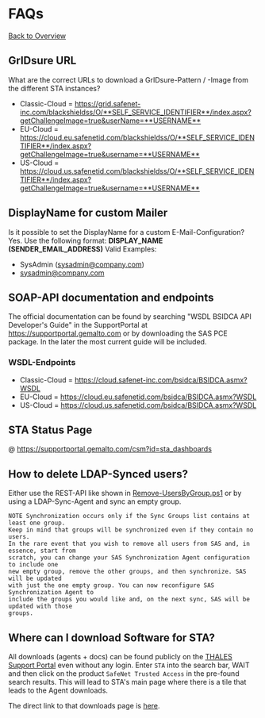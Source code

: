 # FAQs

[Back to Overview](README.md)

## GrIDsure URL

What are the correct URLs to download a GrIDsure-Pattern / -Image from the different STA instances?

* Classic-Cloud = <https://grid.safenet-inc.com/blackshieldss/O/**SELF_SERVICE_IDENTIFIER**/index.aspx?getChallengeImage=true&userName=**USERNAME**>
* EU-Cloud = <https://cloud.eu.safenetid.com/blackshieldss/O/**SELF_SERVICE_IDENTIFIER**/index.aspx?getChallengeImage=true&username=**USERNAME**>
* US-Cloud = <https://cloud.us.safenetid.com/blackshieldss/O/**SELF_SERVICE_IDENTIFIER**/index.aspx?getChallengeImage=true&username=**USERNAME**>

## DisplayName for custom Mailer

Is it possible to set the DisplayName for a custom E-Mail-Configuration?
Yes. Use the following format: **DISPLAY_NAME (SENDER_EMAIL_ADDRESS)**
Valid Examples:

* SysAdmin (sysadmin@company.com)
* sysadmin@company.com

## SOAP-API documentation and endpoints

The official documentation can be found by searching "WSDL BSIDCA API Developer's Guide" in the SupportPortal at <https://supportportal.gemalto.com> or by downloading the SAS PCE package. In the later the most current guide will be included.

### WSDL-Endpoints

* Classic-Cloud = <https://cloud.safenet-inc.com/bsidca/BSIDCA.asmx?WSDL>
* EU-Cloud = <https://cloud.eu.safenetid.com/bsidca/BSIDCA.asmx?WSDL>
* US-Cloud = <https://cloud.us.safenetid.com/bsidca/BSIDCA.asmx?WSDL>

## STA Status Page

@ <https://supportportal.gemalto.com/csm?id=sta_dashboards>

## How to delete LDAP-Synced users?

Either use the REST-API like shown in [Remove-UsersByGroup.ps1](api-samples/Remove-UsersByGroup.ps1) or by using a LDAP-Sync-Agent and sync an empty group.

```text
NOTE Synchronization occurs only if the Sync Groups list contains at least one group.
Keep in mind that groups will be synchronized even if they contain no users.
In the rare event that you wish to remove all users from SAS and, in essence, start from
scratch, you can change your SAS Synchronization Agent configuration to include one
new empty group, remove the other groups, and then synchronize. SAS will be updated
with just the one empty group. You can now reconfigure SAS Synchronization Agent to
include the groups you would like and, on the next sync, SAS will be updated with those
groups.
```

## Where can I download Software for STA?

All downloads (agents + docs) can be found publicly on the [THALES Support Portal](https://supportportal.thalesgroup.com/csm) even without any login. Enter `STA` into the search bar, WAIT and then click on the product `SafeNet Trusted Access` in the pre-found search results. This will lead to STA's main page where there is a tile that leads to the Agent downloads.

The direct link to that downloads page is [here](https://supportportal.thalesgroup.com/csm/?id=kb_article_view&sys_kb_id=c1b2e9d54fa262001efc69d18110c71a&sysparm_article=KB0010219).
